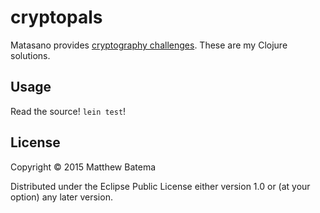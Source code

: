 # cryptopals

Matasano provides [cryptography challenges](http://cryptopals.com/). These are
my Clojure solutions.

## Usage

Read the source! `lein test`!

## License

Copyright © 2015 Matthew Batema

Distributed under the Eclipse Public License either version 1.0 or (at your
option) any later version.
